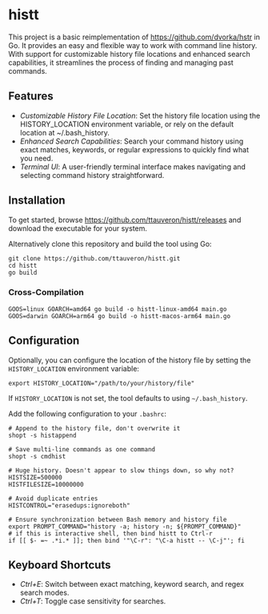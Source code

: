 # histt

This project is a basic reimplementation of https://github.com/dvorka/hstr in Go.
It provides an easy and flexible way to work with command line history. With support for customizable history file locations and enhanced search capabilities, it streamlines the process of finding and managing past commands.

## Features

- *Customizable History File Location*: Set the history file location using the HISTORY_LOCATION environment variable, or rely on the default location at ~/.bash_history.
- *Enhanced Search Capabilities*: Search your command history using exact matches, keywords, or regular expressions to quickly find what you need.
- *Terminal UI*: A user-friendly terminal interface makes navigating and selecting command history straightforward.

## Installation

To get started, browse https://github.com/ttauveron/histt/releases and download the executable for your system.

Alternatively clone this repository and build the tool using Go:
```
git clone https://github.com/ttauveron/histt.git
cd histt
go build
```

### Cross-Compilation

```
GOOS=linux GOARCH=amd64 go build -o histt-linux-amd64 main.go
GOOS=darwin GOARCH=arm64 go build -o histt-macos-arm64 main.go
```

## Configuration

Optionally, you can configure the location of the history file by setting the `HISTORY_LOCATION` environment variable:
```
export HISTORY_LOCATION="/path/to/your/history/file"
```

If `HISTORY_LOCATION` is not set, the tool defaults to using `~/.bash_history`.

Add the following configuration to your `.bashrc`:

```
# Append to the history file, don't overwrite it
shopt -s histappend

# Save multi-line commands as one command
shopt -s cmdhist

# Huge history. Doesn't appear to slow things down, so why not?
HISTSIZE=500000
HISTFILESIZE=10000000

# Avoid duplicate entries
HISTCONTROL="erasedups:ignoreboth"

# Ensure synchronization between Bash memory and history file
export PROMPT_COMMAND="history -a; history -n; ${PROMPT_COMMAND}"
# if this is interactive shell, then bind histt to Ctrl-r
if [[ $- =~ .*i.* ]]; then bind '"\C-r": "\C-a histt -- \C-j"'; fi
```

## Keyboard Shortcuts

- *Ctrl+E*: Switch between exact matching, keyword search, and regex search modes.
- *Ctrl+T*: Toggle case sensitivity for searches.
